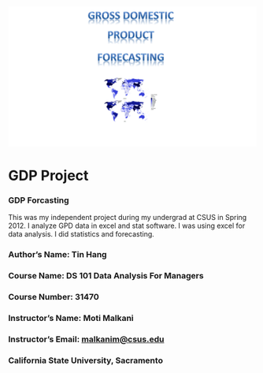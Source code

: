 <img src="GDP.png">

# GDP Project
### GDP Forcasting
This was my independent project during my undergrad at CSUS in Spring 2012. I analyze GPD data in excel and stat software.  I was using excel for data analysis. I did statistics and forecasting.


### Author’s Name: Tin Hang  
### Course Name: DS 101 Data Analysis For Managers  
### Course Number: 31470  
### Instructor’s Name: Moti Malkani  
### Instructor’s Email: malkanim@csus.edu  
### California State University, Sacramento  


